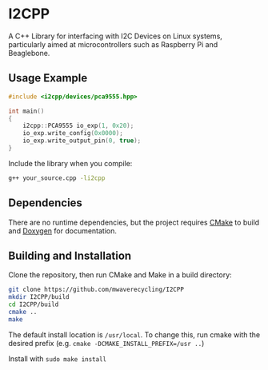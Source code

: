 

# I2CPP

A C++ Library for interfacing with I2C Devices on Linux systems, particularly aimed at microcontrollers such as Raspberry Pi and Beaglebone.

## Usage Example

```cpp
#include <i2cpp/devices/pca9555.hpp>

int main()
{
    i2cpp::PCA9555 io_exp(1, 0x20);
    io_exp.write_config(0x0000);
    io_exp.write_output_pin(0, true);
}
```
Include the library when you compile:
```bash
g++ your_source.cpp -li2cpp
```

## Dependencies

There are no runtime dependencies, but the project requires [CMake](https://cmake.org/download/) to build and [Doxygen](http://www.stack.nl/~dimitri/doxygen/download.html) for documentation.

## Building and Installation

Clone the repository, then run CMake and Make in a build directory:
```bash
git clone https://github.com/mwaverecycling/I2CPP
mkdir I2CPP/build
cd I2CPP/build
cmake ..
make
```
The default install location is `/usr/local`. To change this, run cmake with the desired prefix (e.g. `cmake -DCMAKE_INSTALL_PREFIX=/usr ..`)

Install with `sudo make install`
